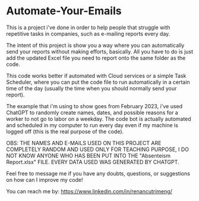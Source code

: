 # Automate-Your-Emails

This is a project i've done in order to help people that struggle with repetitive tasks in companies, such as e-mailing reports every day.

The intent of this project is show you a way where you can automatically send your reports without making efforts, basically. All you have to do is just add the updated Excel file you need to report onto the same folder as the code.

This code works better if automated with Cloud services or a simple Task Scheduler, where you can put the code file to run automatically in a certain time of the day (usually the time when you should normally send your report).

The example that i'm using to show goes from February 2023, i've used ChatGPT to randomly create names, dates, and possible reasons for a worker to not go to labor on a weekday. The code bot is actually automated and scheduled in my computer to run every day even if my machine is logged off (this is the real purpose of the code).

OBS: THE NAMES AND E-MAILS USED ON THIS PROJECT ARE COMPLETELY RANDOM AND USED ONLY FOR TEACHING PURPOSE, I DO NOT KNOW ANYONE WHO HAS BEEN PUT INTO THE "Absenteism Report.xlsx" FILE. EVERY DATA USED WAS GENERATED BY CHATGPT.

Feel free to message me if you have any doubts, questions, or suggestions on how can I improve my code!

You can reach me by: https://www.linkedin.com/in/renancutrimeng/
